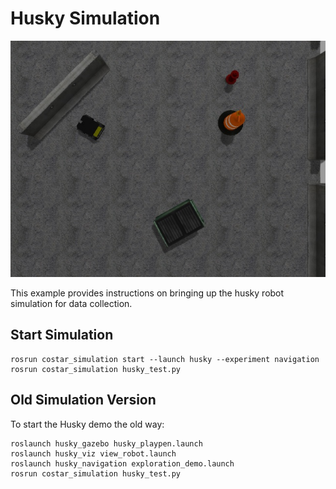 # Husky Simulation

![Husky Navigation](camera_image.jpeg)

This example provides instructions on bringing up the husky robot simulation for data collection.

## Start Simulation

```
rosrun costar_simulation start --launch husky --experiment navigation
rosrun costar_simulation husky_test.py
```

## Old Simulation Version

To start the Husky demo the old way:

```
roslaunch husky_gazebo husky_playpen.launch
roslaunch husky_viz view_robot.launch
roslaunch husky_navigation exploration_demo.launch
rosrun costar_simulation husky_test.py
```
